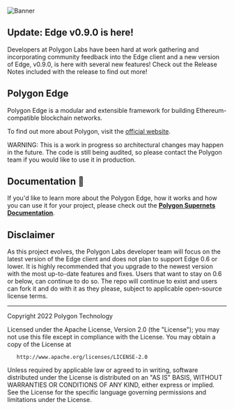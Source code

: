 
![Banner](.github/banner.jpg)

## Update: Edge v0.9.0 is here!  

Developers at Polygon Labs have been hard at work gathering and incorporating community feedback into the Edge client and a new version of Edge, v0.9.0, is here with several new features! Check out the Release Notes included with the release to find out more! 

## Polygon Edge

Polygon Edge is a modular and extensible framework for building Ethereum-compatible blockchain networks.

To find out more about Polygon, visit the [official website](https://polygon.technology/).

WARNING: This is a work in progress so architectural changes may happen in the future. The code is still being audited, so please contact the Polygon team if you would like to use it in production.

## Documentation 📝

If you'd like to learn more about the Polygon Edge, how it works and how you can use it for your project,
please check out the **[Polygon Supernets Documentation](https://wiki.polygon.technology/docs/supernets/get-started/what-are-supernets)**.

## Disclaimer

As this project evolves, the Polygon Labs developer team will focus on the latest version of the Edge client and does not plan to support Edge 0.6 or lower. It is highly recommended that you upgrade to the newest version with the most up-to-date features and fixes. Users that want to stay on 0.6 or below, can continue to do so. The repo will continue to exist and users can fork it and do with it as they please, subject to applicable open-source license terms. 

---

Copyright 2022 Polygon Technology

Licensed under the Apache License, Version 2.0 (the "License");
you may not use this file except in compliance with the License.
You may obtain a copy of the License at

       http://www.apache.org/licenses/LICENSE-2.0

Unless required by applicable law or agreed to in writing, software
distributed under the License is distributed on an "AS IS" BASIS,
WITHOUT WARRANTIES OR CONDITIONS OF ANY KIND, either express or implied.
See the License for the specific language governing permissions and
limitations under the License.